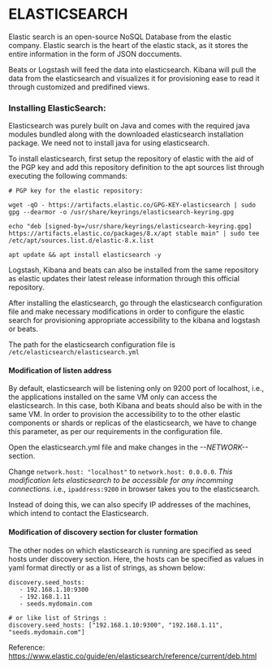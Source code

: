 # ELASTICSEARCH

Elastic search is an open-source NoSQL Database from the elastic company. Elastic search is the heart of the elastic stack, as it stores the entire information in the form of JSON doccuments. 

Beats or Logstash will feed the data into elasticsearch. Kibana will pull the data from the elasticsearch and visualizes it for provisioning ease to read it through customized and predifined views.

### Installing ElasticSearch:

Elasticsearch was purely built on Java and comes with the required java modules bundled along with the downloaded elasticsearch installation package. We need not to install java for using elasticsearch.

To install elasticsearch, first setup the repository of elastic with the aid of the PGP key and add this repository definition to the apt sources list through executing the following commands:

```
# PGP key for the elastic repository:

wget -qO - https://artifacts.elastic.co/GPG-KEY-elasticsearch | sudo gpg --dearmor -o /usr/share/keyrings/elasticsearch-keyring.gpg

echo "deb [signed-by=/usr/share/keyrings/elasticsearch-keyring.gpg] https://artifacts.elastic.co/packages/8.x/apt stable main" | sudo tee /etc/apt/sources.list.d/elastic-8.x.list

apt update && apt install elasticsearch -y

```

Logstash, Kibana and beats can also be installed from the same repository as elastic updates their latest release information through this official repository.

After installing the elasticsearch, go through the elasticsearch configuration file and make necessary modifications in order to configure the elastic search for provisioning appropriate accessibility to the kibana and logstash or beats.

The path for the elasticsearch configuration file is `/etc/elasticsearch/elasticsearch.yml`

#### Modification of listen address

By default, elasticsearch will be listening only on 9200 port of localhost, i.e., the applications installed on the same VM only can access the elasticsearch. In this case, both Kibana and beats should also be with in the same VM. In order to provision the accessibility to to the other elastic components or shards or replicas of the elasticsearch, we have to change this parameter, as per our requirements in the configuration file.

Open the elasticsearch.yml file and make changes in the *--NETWORK--* section.

Change `network.host: "localhost"` to `network.host: 0.0.0.0`.
*This modification lets elasticsearch to be accessible for any incomming connections.* i.e., `ipaddress:9200` in browser takes you to the elasticsearch.

Instead of doing this, we can also specify IP addresses of the machines, which intend to contact the Elasticsearch.

#### Modification of discovery section for cluster formation

The other nodes on which elasticsearch is running are specified as seed hosts under discovery section. Here, the hosts can be specified as values in yaml format directly or as a list of strings, as shown below:

```
discovery.seed_hosts:
   - 192.168.1.10:9300
   - 192.168.1.11
   - seeds.mydomain.com

# or like list of Strings :
discovery.seed_hosts: ["192.168.1.10:9300", "192.168.1.11", "seeds.mydomain.com"]

```










Reference: https://www.elastic.co/guide/en/elasticsearch/reference/current/deb.html